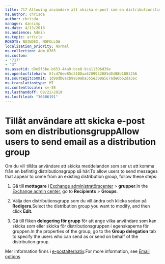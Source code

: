 ```yaml
---
title: 717 Allowing användare att skicka e-post som en distributionslista.
ms.author: chrisda
author: chrisda
manager: dansimp
ms.date: 4/13/2018
ms.audience: Admin
ms.topic: article
ROBOTS: NOINDEX, NOFOLLOW
localization_priority: Normal
ms.collection: Adm_O365
ms.custom:
- "717"
- "3"
ms.assetid: d9e5f5be-b653-44a9-bce8-9ca11396d39e
ms.openlocfilehash: 8fcd76ee85c5108aa6209952085d0488b1883256
ms.sourcegitcommit: 1d98db8acb9959aba3b5e308a567ade6b62da56c
ms.translationtype: MT
ms.contentlocale: sv-SE
ms.lasthandoff: 08/22/2019
ms.locfileid: "36506191"
---
```

# <a name="allow-users-to-send-email-as-a-distribution-group"></a><span data-ttu-id="ee2b6-102">Tillåt användare att skicka e-post som en distributionsgrupp</span><span class="sxs-lookup"><span data-stu-id="ee2b6-102">Allow users to send email as a distribution group</span></span>

<span data-ttu-id="ee2b6-103">Om du vill tillåta användare att skicka meddelanden som ser ut att komma från en befintlig distributionsgrupp så här:</span><span class="sxs-lookup"><span data-stu-id="ee2b6-103">To allow users to send messages that appear to come from an existing distribution group, follow these steps:</span></span>

1. <span data-ttu-id="ee2b6-104">Gå till **mottagare** i [Exchange administratörscenter](https://outlook.office365.com/ecp/) \> **grupper**.</span><span class="sxs-lookup"><span data-stu-id="ee2b6-104">In the [Exchange admin center](https://outlook.office365.com/ecp/), go to **Recipients** \> **Groups**.</span></span>

2. <span data-ttu-id="ee2b6-105">Välja den distributionsgrupp som du vill ändra och klicka sedan på **Redigera**.</span><span class="sxs-lookup"><span data-stu-id="ee2b6-105">Select the distribution group you want to modify, and then click **Edit**.</span></span>

3. <span data-ttu-id="ee2b6-106">Gå till fliken **delegering för grupp** för att ange vilka användare som kan skicka som eller skicka för distributionsgruppen i egenskaperna för gruppen.</span><span class="sxs-lookup"><span data-stu-id="ee2b6-106">In the properties of the group, go to the **Group delegation** tab to specify the users who can send as or send on behalf of the distribution group.</span></span>

<span data-ttu-id="ee2b6-107">Mer information finns i [e-postalternativ](https://technet.microsoft.com/library/bb124513.aspx#groupdelegation).</span><span class="sxs-lookup"><span data-stu-id="ee2b6-107">For more information, see [Email options](https://technet.microsoft.com/library/bb124513.aspx#groupdelegation).</span></span>

